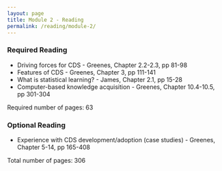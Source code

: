 ```yaml
---
layout: page
title: Module 2 - Reading
permalink: /reading/module-2/
---
```

### Required Reading ###
- Driving forces for CDS - Greenes, Chapter 2.2-2.3, pp 81-98
- Features of CDS - Greenes, Chapter 3, pp 111-141
- What is statistical learning? - James, Chapter 2.1, pp 15-28
- Computer-based knowledge acquisition - Greenes, Chapter 10.4-10.5, pp 301-304

Required number of pages: 63

### Optional Reading ###
- Experience with CDS development/adoption (case studies) - Greenes, Chapter 5-14, pp 165-408

Total number of pages: 306
